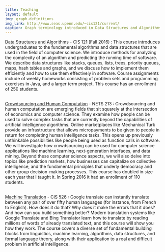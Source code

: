 ```yaml
---
title: Teaching
layout: default
img: graph-definitions
img_link: http://www.seas.upenn.edu/~cis121/current/
caption: Graph terminology introduced in Data Structures and Algorithms
---
```




<!--
img: graph-definitions
img_link: http://www.seas.upenn.edu/~cis121/current/
caption: Graph terminology introduced in Data Structures and Algorithms
-->
[Data Structures and Algorithms](http://www.seas.upenn.edu/~cis121/15fa/index.html) - CIS 121 (Fall 2016)
: This course introduces undergraduates to the fundamental algorithms and data structures that are used in the field of computer science.  We introduce methods for analyzing the complexity of an algorithm and predicting the running time of software. We describe data structures like stacks, queues, lists, trees, priority queues, maps, hash tables and graphs, and we discuss how to implement them efficiently and how to use them effectively in software. Course assignments include of weekly homeworks consisting of problem sets and programming exercises in Java, and a larger term project.  This course has an enrollment of  250 students. <br /> <br />

<!--
img: turk-engraving-detail
img_link: http://crowdsourcing-class.org
caption: An engraving of the Mechanical Turk, the 18th century chess-playing automaton
-->
[Crowdsourcing and Human Computation](http://crowdsourcing-class.org/) - NETS 213 
: Crowdsourcing and human computation are emerging fields that sit squarely at the intersection of economics and computer science. They examine how people can be used to solve complex tasks that are currently beyond the capabilities of artificial intelligence algorithms. Online marketplaces like Mechanical Turk provide an infrastructure that allows micropayments to be given to people in return for completing human intelligence tasks. This opens up previously unthinkable possibilities like people being used as function calls in software. We will investigate how crowdsourcing can be used for computer science applications like machine learning, next-generation interfaces, and data mining. Beyond these computer science aspects, we will also delve into topics like prediction markets, how businesses can capitalize on collective intelligence, and the fundamental principles that underly democracy and other group decision-making processes. This course has doubled in size each year that I taught it.  In Spring 2016 it had an enrollment of 110 students. <br /> <br />



[Machine Translation](http://mt-class.org) - CIS 526 
: Google translate can instantly translate between any pair of over fifty human languages (for instance, from French to English). How does it do that? Why does it make the errors that it does? And how can you build something better? Modern translation systems like Google Translate and Bing Translator learn how to translate by reading millions of words of already translated text, and this course will show you how they work. The course covers a diverse set of fundamental building blocks from linguistics, machine learning, algorithms, data structures, and formal language theory, along with their application to a real and difficult problem in artificial intelligence. <br /> <br />
